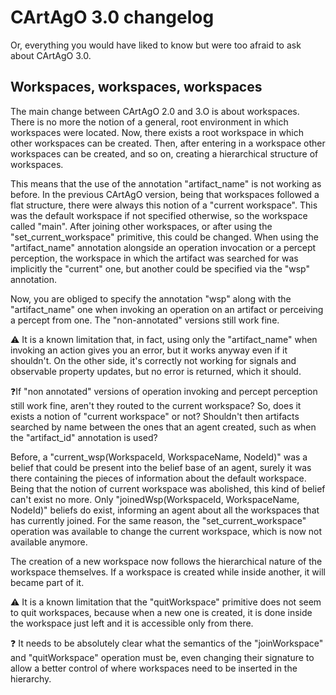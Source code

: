 # CArtAgO 3.0 changelog

Or, everything you would have liked to know but were too afraid to ask about CArtAgO 3.0.

## Workspaces, workspaces, workspaces

The main change between CArtAgO 2.0 and 3.O is about workspaces. There is no more the notion of a general, root environment in
which workspaces were located. Now, there exists a root workspace in which other workspaces can be created. Then, after entering
in a workspace other workspaces can be created, and so on, creating a hierarchical structure of workspaces.

This means that the use of the annotation "artifact_name" is not working as before. In the previous CArtAgO version, being that
workspaces followed a flat structure, there were always this notion of a "current workspace". This was the default workspace if
not specified otherwise, so the workspace called "main". After joining other workspaces, or after using the
"set_current_workspace" primitive, this could be changed. When using the "artifact_name" annotation alongside an operation
invocation or a percept perception, the workspace in which the artifact was searched for was implicitly the "current" one, but
another could be specified via the "wsp" annotation.

Now, you are obliged to specify the annotation "wsp" along with the "artifact_name" one when invoking an operation on an artifact
or perceiving a percept from one. The "non-annotated" versions still work fine.

⚠️ It is a known limitation that, in fact, using only the "artifact_name" when invoking an action gives you an error, but it
works anyway even if it shouldn't. On the other side, it's correctly not working for signals and observable property updates, but
no error is returned, which it should.

❓If "non annotated" versions of operation invoking and percept perception still work fine, aren't they routed to the current
workspace? So, does it exists a notion of "current workspace" or not? Shouldn't then artifacts searched by name between the ones
that an agent created, such as when the "artifact_id" annotation is used?

Before, a "current_wsp(WorkspaceId, WorkspaceName, NodeId)" was a belief that could be present into the belief base of an agent,
surely it was there containing the pieces of information about the default workspace. Being that the notion of current workspace
was abolished, this kind of belief can't exist no more. Only "joinedWsp(WorkspaceId, WorkspaceName, NodeId)" beliefs do exist,
informing an agent about all the workspaces that has currently joined. For the same reason, the "set_current_workspace" operation
was available to change the current workspace, which is now not available anymore.

The creation of a new workspace now follows the hierarchical nature of the workspace themselves. If a workspace is created while
inside another, it will became part of it.

⚠️ It is a known limitation that the "quitWorkspace" primitive does not seem to quit workspaces, because when a new one is
created, it is done inside the workspace just left and it is accessible only from there.

❓ It needs to be absolutely clear what the semantics of the "joinWorkspace" and "quitWorkspace" operation must be, even changing
their signature to allow a better control of where workspaces need to be inserted in the hierarchy.
